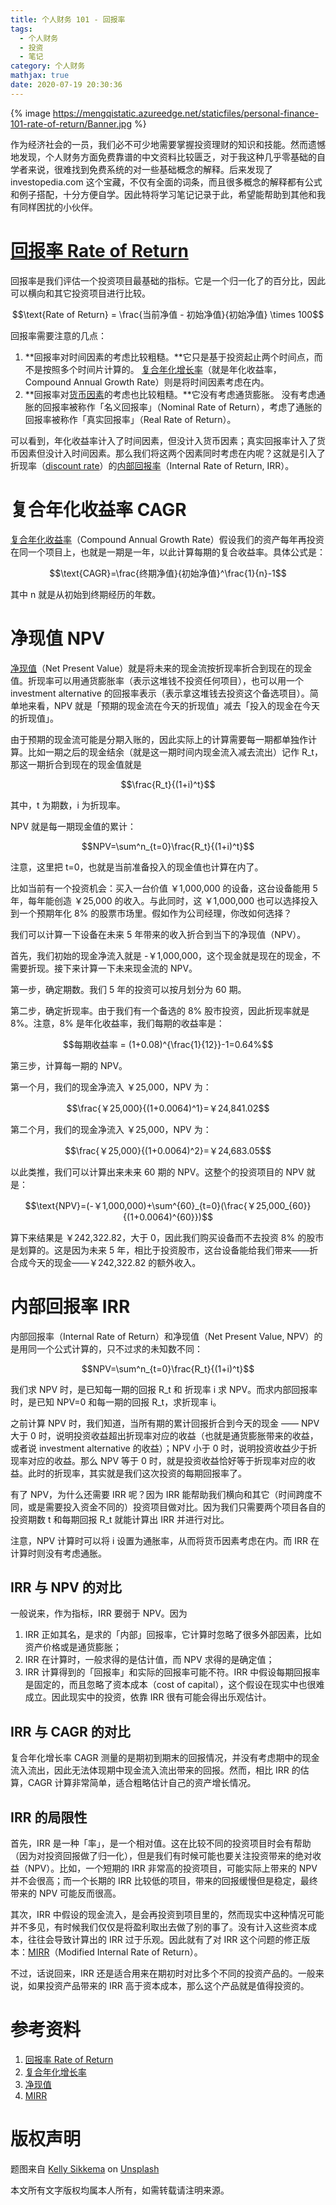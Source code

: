 ```yaml
---
title: 个人财务 101 - 回报率
tags:
  - 个人财务
  - 投资
  - 笔记
category: 个人财务
mathjax: true
date: 2020-07-19 20:30:36
---
```


{% image https://mengqistatic.azureedge.net/staticfiles/personal-finance-101-rate-of-return/Banner.jpg %}

作为经济社会的一员，我们必不可少地需要掌握投资理财的知识和技能。然而遗憾地发现，个人财务方面免费靠谱的中文资料比较匮乏，对于我这种几乎零基础的自学者来说，很难找到免费系统的对一些基础概念的解释。后来发现了 investopedia.com 这个宝藏，不仅有全面的词条，而且很多概念的解释都有公式和例子搭配，十分方便自学。因此特将学习笔记记录于此，希望能帮助到其他和我有同样困扰的小伙伴。

# [回报率 Rate of Return](https://www.investopedia.com/terms/r/rateofreturn.asp)

回报率是我们评估一个投资项目最基础的指标。它是一个归一化了的百分比，因此可以横向和其它投资项目进行比较。

$$\text{Rate of Return} = \frac{当前净值 - 初始净值}{初始净值} \times 100$$

回报率需要注意的几点：

1. **回报率对时间因素的考虑比较粗糙。**它只是基于投资起止两个时间点，而不是按照多个时间片计算的。
[复合年化增长率](https://www.investopedia.com/terms/c/cagr.asp)（就是年化收益率，Compound Annual Growth Rate）则是将时间因素考虑在内。
2. **回报率对[货币因素](https://www.investopedia.com/terms/t/timevalueofmoney.asp)的考虑也比较粗糙。**它没有考虑通货膨胀。
没有考虑通胀的回报率被称作「名义回报率」（Nominal Rate of Return），考虑了通胀的回报率被称作「真实回报率」（Real Rate of Return）。

可以看到，年化收益率计入了时间因素，但没计入货币因素；真实回报率计入了货币因素但没计入时间因素。那么我们将这两个因素同时考虑在内呢？这就是引入了折现率（[discount rate](https://www.investopedia.com/terms/d/discountrate.asp)）的[内部回报率](https://www.investopedia.com/terms/i/irr.asp)（Internal Rate of Return, IRR）。

<!-- more -->

# 复合年化收益率 CAGR

[复合年化收益率](https://www.investopedia.com/terms/c/cagr.asp)（Compound Annual Growth Rate）假设我们的资产每年再投资在同一个项目上，也就是一期是一年，以此计算每期的复合收益率。具体公式是：

$$\text{CAGR}=\frac{终期净值}{初始净值}^\frac{1}{n}-1$$

其中 n 就是从初始到终期经历的年数。

# 净现值 NPV

[净现值](https://www.investopedia.com/terms/n/npv.asp)（Net Present Value）就是将未来的现金流按折现率折合到现在的现金值。折现率可以用通货膨胀率（表示这堆钱不投资任何项目），也可以用一个 investment alternative 的回报率表示（表示拿这堆钱去投资这个备选项目）。简单地来看，NPV 就是「预期的现金流在今天的折现值」减去「投入的现金在今天的折现值」。

由于预期的现金流可能是分期入账的，因此实际上的计算需要每一期都单独作计算。比如一期之后的现金结余（就是这一期时间内现金流入减去流出）记作 R_t，那这一期折合到现在的现金值就是

$$\frac{R_t}{(1+i)^t}$$

其中，t 为期数，i 为折现率。

NPV 就是每一期现金值的累计：

$$NPV=\sum^n_{t=0}\frac{R_t}{(1+i)^t}$$

注意，这里把 t=0，也就是当前准备投入的现金值也计算在内了。

比如当前有一个投资机会：买入一台价值 ￥1,000,000 的设备，这台设备能用 5 年，每年能创造 ￥25,000 的收入。与此同时，这 ￥1,000,000 也可以选择投入到一个预期年化 8% 的股票市场里。假如作为公司经理，你改如何选择？

我们可以计算一下设备在未来 5 年带来的收入折合到当下的净现值（NPV）。

首先，我们初始的现金净流入就是 -￥1,000,000，这个现金就是现在的现金，不需要折现。接下来计算一下未来现金流的 NPV。

第一步，确定期数。我们 5 年的投资可以按月划分为 60 期。

第二步，确定折现率。由于我们有一个备选的 8% 股市投资，因此折现率就是 8%。注意，8% 是年化收益率，我们每期的收益率是：

$$每期收益率 = (1+0.08)^{\frac{1}{12}}-1=0.64%$$

第三步，计算每一期的 NPV。

第一个月，我们的现金净流入 ￥25,000，NPV 为：

$$\frac{￥25,000}{(1+0.0064)^1}=￥24,841.02$$

第二个月，我们的现金净流入 ￥25,000，NPV 为：

$$\frac{￥25,000}{(1+0.0064)^2}=￥24,683.05$$

以此类推，我们可以计算出来未来 60 期的 NPV。这整个的投资项目的 NPV 就是：

$$\text{NPV}=(-￥1,000,000)+\sum^{60}_{t=0}(\frac{￥25,000_{60}}{(1+0.0064)^{60}})$$

算下来结果是 ￥242,322.82，大于 0，因此我们购买设备而不去投资 8% 的股市是划算的。这是因为未来 5 年，相比于投资股市，这台设备能给我们带来——折合成今天的现金——￥242,322.82 的额外收入。

# 内部回报率 IRR

内部回报率（Internal Rate of Return）和净现值（Net Present Value, NPV）的是用同一个公式计算的，只不过求的未知数不同：

$$NPV=\sum^n_{t=0}\frac{R_t}{(1+i)^t}$$

我们求 NPV 时，是已知每一期的回报 R_t 和 折现率 i 求 NPV。而求内部回报率时，是已知 NPV=0 和每一期的回报 R_t，求折现率 i。

之前计算 NPV 时，我们知道，当所有期的累计回报折合到今天的现金 —— NPV 大于 0 时，说明投资收益超出折现率对应的收益（也就是通货膨胀带来的收益，或者说 investment alternative 的收益）；NPV 小于 0 时，说明投资收益少于折现率对应的收益。那么 NPV 等于 0 时，就是投资收益恰好等于折现率对应的收益。此时的折现率，其实就是我们这次投资的每期回报率了。

有了 NPV，为什么还需要 IRR 呢？因为 IRR 能帮助我们横向和其它（时间跨度不同，或是需要投入资金不同的）投资项目做对比。因为我们只需要两个项目各自的投资期数 t 和每期回报 R_t 就能计算出 IRR 并进行对比。

注意，NPV 计算时可以将 i 设置为通胀率，从而将货币因素考虑在内。而 IRR 在计算时则没有考虑通胀。

## IRR 与 NPV 的对比

一般说来，作为指标，IRR 要弱于 NPV。因为 

1. IRR 正如其名，是求的「内部」回报率，它计算时忽略了很多外部因素，比如资产价格或是通货膨胀；
2. IRR 在计算时，一般求得的是估计值，而 NPV 求得的是确定值；
3. IRR 计算得到的「回报率」和实际的回报率可能不符。IRR 中假设每期回报率是固定的，而且忽略了资本成本（cost of capital），这个假设在现实中也很难成立。因此现实中的投资，依靠 IRR 很有可能会得出乐观估计。

## IRR 与 CAGR 的对比

复合年化增长率 CAGR 测量的是期初到期末的回报情况，并没有考虑期中的现金流入流出，因此无法体现期中现金流入流出带来的回报。然而，相比 IRR 的估算，CAGR 计算非常简单，适合粗略估计自己的资产增长情况。

## IRR 的局限性

首先，IRR 是一种「率」，是一个相对值。这在比较不同的投资项目时会有帮助（因为对投资回报做了归一化），但是我们有时候可能也要关注投资带来的绝对收益（NPV）。比如，一个短期的 IRR 非常高的投资项目，可能实际上带来的 NPV 并不会很高；而一个长期的 IRR 比较低的项目，带来的回报缓慢但是稳定，最终带来的 NPV 可能反而很高。

其次，IRR 中假设的现金流入，是会再投资到项目里的，然而现实中这种情况可能并不多见，有时候我们仅仅是将盈利取出去做了别的事了。没有计入这些资本成本，往往会导致计算出的 IRR 过于乐观。因此就有了对 IRR 这个问题的修正版本：[MIRR](https://www.investopedia.com/terms/m/mirr.asp)（Modified Internal Rate of Return）。

不过，话说回来，IRR 还是适合用来在期初时对比多个不同的投资产品的。一般来说，如果投资产品带来的 IRR 高于资本成本，那么这个产品就是值得投资的。

# 参考资料
1. [回报率 Rate of Return](https://www.investopedia.com/terms/r/rateofreturn.asp)
2. [复合年化增长率](https://www.investopedia.com/terms/c/cagr.asp)
3. [净现值](https://www.investopedia.com/terms/n/npv.asp)
4. [MIRR](https://www.investopedia.com/terms/m/mirr.asp)

# 版权声明
<span>题图来自 <a href="https://unsplash.com/@kellysikkema?utm_source=unsplash&amp;utm_medium=referral&amp;utm_content=creditCopyText">Kelly Sikkema</a> on <a href="https://unsplash.com/?utm_source=unsplash&amp;utm_medium=referral&amp;utm_content=creditCopyText">Unsplash</a></span>

本文所有文字版权均属本人所有，如需转载请注明来源。
